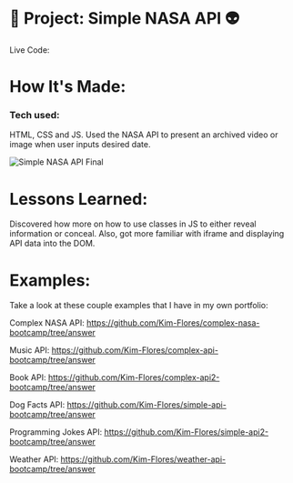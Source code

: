 # 🚀 Project: Simple NASA API 👽

Live Code: 

# How It's Made:
### Tech used: 
HTML, CSS and JS. Used the NASA API to present an archived video or image when user inputs desired date.

![Simple NASA API Final](nasaAPI1.png)




# Lessons Learned:
Discovered how more on how to use classes in JS to either reveal information or conceal. Also, got more familiar with iframe and displaying API data into the DOM.


# Examples:

Take a look at these couple examples that I have in my own portfolio:

Complex NASA API: https://github.com/Kim-Flores/complex-nasa-bootcamp/tree/answer

Music API: https://github.com/Kim-Flores/complex-api-bootcamp/tree/answer

Book API: https://github.com/Kim-Flores/complex-api2-bootcamp/tree/answer

Dog Facts API: https://github.com/Kim-Flores/simple-api-bootcamp/tree/answer

Programming Jokes API: https://github.com/Kim-Flores/simple-api2-bootcamp/tree/answer

Weather API: https://github.com/Kim-Flores/weather-api-bootcamp/tree/answer

